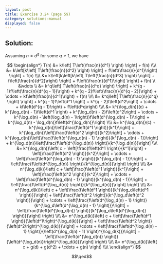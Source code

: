 ```yaml
---
layout: post
title: Exercise 3.24 (page 59)
category: solutions-manual
displayed: false
---
```


## Solution:

Assuming $n = d^q$ for some $q \geq 1$, we have

$$
    \begin{align*}
        T(n) &= k\left[ T\left(\frac{n}{d^1} \right) \right] + f(n) \\\\
        &= k\left[k\left[ T\left(\frac{n}{d^2} \right) \right] + f\left(\frac{n}{d^1}\right) \right] + f(n) \\\\
        &= k\left[k\left[k\left[ T\left(\frac{n}{d^3} \right) \right] + f\left(\frac{n}{d^2}\right) \right] + f\left(\frac{n}{d^1}\right)  \right] + f(n) \\
        &\vdots \\
        &= k^q\left[ T\left(\frac{n}{d^q} \right) \right] + k^{q - 1}f\left(\frac{n}{d^{q - 1}}\right) + k^{q - 2}f\left(\frac{n}{d^{q - 2}}\right) + \cdots + kf\left(\frac{n}{d^1}\right) + f(n) \\\\
        &= k^q\left[ T\left(\frac{n}{d^q} \right) \right] + k^{q - 1}f\left(d^1 \right) + k^{q - 2}f\left(d^2\right) + \cdots + kf\left(d^{q - 1}\right) + f\left(d^q\right) \\\\
        &= k^{\log_d(n)}(c) + k^{\log_d(n) - 1}f\left(d^1 \right) + k^{\log_d(n) - 2}f\left(d^2\right) + \cdots + k^{\log_d(n) - \left(\log_d(n) - 1\right)}f\left(d^{\log_d(n) - 1}\right) + k^{\log_d(n) - \log_d(n)}f\left(d^{\log_d(n)}\right) \\\\
        &= k^{\log_d(n)}(c) + k^{\log_d(n)}\left[\frac{f\left(d^1 \right)}{k^1}\right] + k^{\log_d(n)}\left[\frac{f\left(d^2 \right)}{k^2}\right] + \cdots + k^{\log_d(n)}\left[\frac{f\left(d^{\log_d(n) - 1} \right)}{k^{\log_d(n) - 1}}\right] + k^{\log_d(n)}\left[\frac{f\left(d^{\log_d(n)} \right)}{k^{\log_d(n)}}\right] \\\\
        &= k^{\log_d(n)}\left( c + \left[\frac{f\left(d^1 \right)}{k^1}\right] + \left[\frac{f\left(d^2 \right)}{k^2}\right] + \cdots + \left[\frac{f\left(d^{\log_d(n) - 1} \right)}{k^{\log_d(n) - 1}}\right] + \left[\frac{f\left(d^{\log_d(n)} \right)}{k^{\log_d(n)}}\right] \right) \\\\
        &= n^{\log_d(k)}\left( c + \left[\frac{f\left(d^1 \right)}{k^1}\right] + \left[\frac{f\left(d^2 \right)}{k^2}\right] + \cdots + \left[\frac{f\left(d^{\log_d(n) - 1} \right)}{k^{\log_d(n) - 1}}\right] + \left[\frac{f\left(d^{\log_d(n)} \right)}{k^{\log_d(n)}}\right] \right) \\\\
        &= n^{\log_d(k)}\left( c + \left[\frac{f\left(d^1 \right)}{k^{\log_d\left(d^1 \right)}}\right] + \left[\frac{f\left(d^2 \right)}{k^{\log_d\left(d^2 \right)}}\right] + \cdots + \left[\frac{f\left(d^{\log_d(n) - 1} \right)}{k^{\log_d\left(d^{\log_d(n) - 1} \right)}}\right] + \left[\frac{f\left(d^{\log_d(n)} \right)}{k^{\log_d\left(d^{\log_d(n)} \right)}}\right] \right) \\\\
        &= n^{\log_d(k)}\left( c + \left[\frac{f\left(d^1 \right)}{\left(d^1\right)^{\log_d(k)}}\right] + \left[\frac{f\left(d^2 \right)}{\left(d^2\right)^{\log_d(k)}}\right] + \cdots + \left[\frac{f\left(d^{\log_d(n) - 1} \right)}{\left(d^{\log_d(n) - 1} \right)^{\log_d(k)}}\right] + \left[\frac{f\left(d^{\log_d(n)} \right)}{\left(d^{\log_d(n)}\right)^{\log_d(k)}}\right] \right) \\\\
        &= n^{\log_d(k)}\left( c + g(d) + g(d^2) + \cdots + g(n) \right) \\\\
    \end{align*}
$$

$$\qed$$